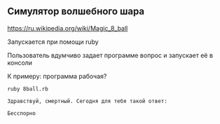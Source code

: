 ## Симулятор волшебного шара

https://ru.wikipedia.org/wiki/Magic_8_ball

Запускается при помощи ruby

Пользователь вдумчиво задает программе вопрос и запускает её в консоли

К примеру: программа рабочая?

`ruby 8ball.rb`

`Здравствуй, смертный. Сегодня для тебя такой ответ:`

`Бесспорно`